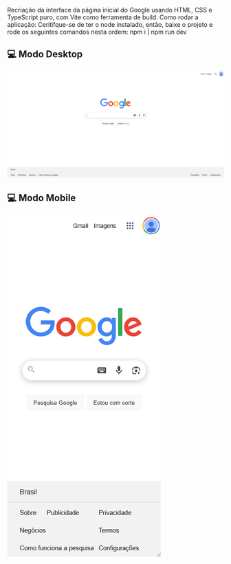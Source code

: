 Recriação da interface da página inicial do Google usando HTML, CSS e TypeScript puro, com Vite como ferramenta de build.
Como rodar a aplicação: Ceritifque-se de ter o node instalado, então, baixe o projeto e rode os seguintes comandos nesta ordem: npm i | npm run dev 

## 💻 Modo Desktop
!['Screenshort da Aplicação em funcionamento'](./print.png)

## 💻 Modo Mobile
!['Screenshort da Aplicação em funcionamento'](./print-mobile.png)
